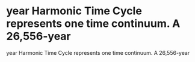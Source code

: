 # year Harmonic Time Cycle represents one time continuum. A 26,556-year

year Harmonic Time Cycle represents one time continuum. A 26,556-year